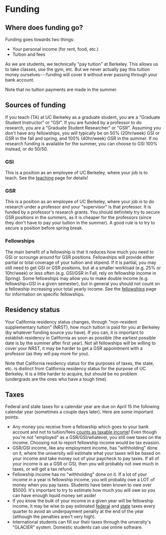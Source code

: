 
# Funding

## Where does funding go?

Funding goes towards two things:

- Your personal income (for rent, food, etc.)
- Tuition and fees

As we are students, we technically "pay tuition" at Berkeley. This allows us to take classes, use the gym, etc. But we never actually pay this tuition money ourselves---funding will cover it without ever passing through your bank account. 

Note that no tuition payments are made in the summer.

## Sources of funding

If you teach (TA) at UC Berkeley as a graduate student, you are a "Graduate Student Instructor" or "GSI". If you are funded by a professor to do research, you are a "Graduate Student Researcher" or "GSR". Assuming you don't have any fellowships, you will typically be on 50% (20hr/week) GSI or GSR in the fall and spring, and 100% (40hr/week) GSR in the summer. If no research funding is available for the summer, you can choose to GSI 100% instead, or do 50/50.

### GSI

This is a position as an employee of UC Berkeley, where your job is to teach. See the [teaching](https://sgsa.berkeley.edu/pages/teaching.html) page for details!

### GSR

This is a position as an employee of UC Berkeley, where your job is to do research under a professor and your "supervisor" is that professor. It is funded by a professor's research grants. You should definitely try to secure GSR positions in the summers, as it is cheaper for the professors (since they don't have to pay your tuition in the summer). A good rule is to try to secure a position before spring break.

### Fellowships

The main benefit of a fellowship is that it reduces how much you need to GSI or scrounge around for GSR positions. Fellowships will provide either partial or total coverage of your tuition and stipend. If it is partial, you may still need to get GSI or GSR positions, but at a smaller workload (e.g. 25% or 10hr/week) or less often (e.g. GSI/GSR in Fall, rely on fellowship income in Spring). Some fellowships may allow you to make double income (e.g. fellowship+GSI in a given semester), but in general you should not count on a fellowship increasing your total yearly income. See the [fellowships](https://sgsa.berkeley.edu/pages/fellowships.html) page for information on specific fellowships.

## Residency status

Your California residency status changes, through "non-resident supplementary tuition" (NRST), how much tuition is paid for you at Berkeley (by whatever funding source you have). If you can, it is important to establish residency in California as soon as possible (the earliest possible date is by the summer after first year). Not all fellowships will be willing to cover your NRST, it may be harder to get a GSR appointment with a professor (as they will pay more for you).

Note that California residency status for the purposes of taxes, the state, etc. is distinct from California residency status for the purpose of UC Berkeley. It is a little harder to acquire, but should be no problem (undergrads are the ones who have a tough time).

## Taxes

Federal and state taxes for a calendar year are due on April 15 the following calendar year (sometimes a couple days later). Here are some important points:

- Any money you receive from a fellowship which goes to your bank account and not to tuition/fees [counts as taxable income](https://www.irs.gov/taxtopics/tc421)! Even though you're not "employed" as a GSR/GSI/whatever, you still owe taxes on the income. Choosing not to report fellowship income would be tax evasion.
- GSR/GSI income, like any employment income, has "withholding" done on it, where the university will estimate what your taxes will be based on your income and take money out of your paycheck to pay taxes. If all of your income is as a GSR or GSI, then you will probably not owe much in taxes, or will get a tax refund.
- Fellowship income has no "withholding" done on it. If a lot of your income in a year is fellowship income, you will probably owe a LOT of money when you pay taxes. Students have been known to owe over $5000. It's important to try to estimate how much you will owe so you can have enough liquid money set aside!
- If you know the bulk of your income in a given year will be fellowship income, it may be wise to pay estimated [federal](https://www.irs.gov/businesses/small-businesses-self-employed/estimated-taxes) and [state](https://www.ftb.ca.gov/pay/estimated-tax-payments.html) taxes every quarter to avoid an underpayment penalty at the end of the year (although the penalties aren't very high).
- International students can fill our their taxes through the unversity's "GLACIER" system. Domestic students can use online software.
